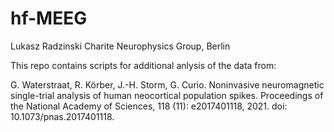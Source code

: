 # hf-MEEG

Lukasz Radzinski
Charite Neurophysics Group, Berlin

This repo contains scripts for additional anlysis of the data from:

G. Waterstraat, R. Körber, J.-H. Storm, G. Curio. Noninvasive neuromagnetic single-trial analysis of human neocortical population spikes.
Proceedings of the National Academy of Sciences, 118 (11): e2017401118, 2021. doi: 10.1073/pnas.2017401118.
